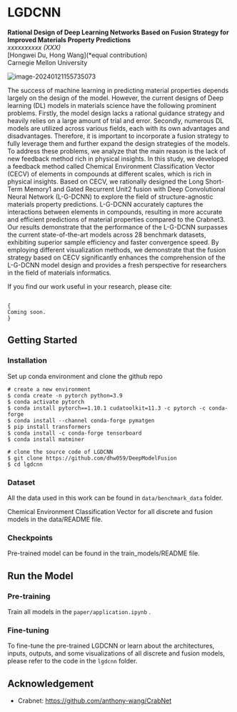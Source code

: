 # LGDCNN

<strong>**Rational Design of Deep Learning Networks Based on Fusion Strategy for Improved Materials Property Predictions**</strong> </br>
<em>xxxxxxxxxx (XXX)</em>  </br>
[Hongwei Du, Hong Wang](*equal contribution) </br>
Carnegie Mellon University </br>

![image-20240121155735073](C:\Users\dhw059\AppData\Roaming\Typora\typora-user-images\image-20240121155735073.png)

The success of machine learning in predicting material properties depends largely on the design of the model. However, the current designs of Deep learning (DL) models in materials science have the following prominent problems. Firstly, the model design lacks a rational guidance strategy and heavily relies on a large amount of trial and error. Secondly, numerous DL models are utilized across various fields, each with its own advantages and disadvantages. Therefore, it is important to incorporate a fusion strategy to fully leverage them and further expand the design strategies of the models. To address these problems, we analyze that the main reason is the lack of new feedback method rich in physical insights. In this study, we developed a feedback method called Chemical Environment Classification Vector (CECV) of elements in compounds at different scales, which is rich in physical insights. Based on CECV, we rationally designed the Long Short-Term Memory1 and Gated Recurrent Unit2 fusion with Deep Convolutional Neural Network (L-G-DCNN) to explore the field of structure-agnostic materials property predictions. L-G-DCNN accurately captures the interactions between elements in compounds, resulting in more accurate and efficient predictions of material properties compared to the Crabnet3. Our results demonstrate that the performance of the L-G-DCNN surpasses the current state-of-the-art models across 28 benchmark datasets, exhibiting superior sample efficiency and faster convergence speed. By employing different visualization methods, we demonstrate that the fusion strategy based on CECV significantly enhances the comprehension of the L-G-DCNN model design and provides a fresh perspective for researchers in the field of materials informatics.

If you find our work useful in your research, please cite:

```

{
Coming soon.
}
```


## Getting Started

### Installation

Set up conda environment and clone the github repo

```
# create a new environment
$ conda create -n pytorch python=3.9
$ conda activate pytorch
$ conda install pytorch==1.10.1 cudatoolkit=11.3 -c pytorch -c conda-forge
$ conda install --channel conda-forge pymatgen
$ pip install transformers
$ conda install -c conda-forge tensorboard
$ conda install matminer

# clone the source code of LGDCNN
$ git clone https://github.com/dhw059/DeepModelFusion
$ cd lgdcnn
```

### Dataset

All the data used in this work can be found in `data/benchmark_data` folder. 

Chemical Environment Classification Vector for all discrete and fusion models in the data/README file.

### Checkpoints

Pre-trained model can be found in the train_models/README file.

## Run the Model

### Pre-training

Train all  models in the   `paper/application.ipynb` .

### Fine-tuning

To fine-tune the pre-trained LGDCNN or learn about the architectures, inputs, outputs, and some visualizations of all discrete and fusion models, please refer to the code in the   `lgdcnn`  folder.
## Acknowledgement
- Crabnet: https://github.com/anthony-wang/CrabNet

  
